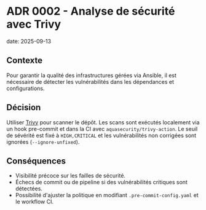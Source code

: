 # ADR 0002 - Analyse de sécurité avec Trivy

date: 2025-09-13

## Contexte
Pour garantir la qualité des infrastructures gérées via Ansible, il est nécessaire de détecter les vulnérabilités dans les dépendances et configurations.

## Décision
Utiliser [Trivy](https://github.com/aquasecurity/trivy) pour scanner le dépôt. Les scans sont exécutés localement via un hook pre-commit et dans la CI avec `aquasecurity/trivy-action`.
Le seuil de sévérité est fixé à `HIGH,CRITICAL` et les vulnérabilités non corrigées sont ignorées (`--ignore-unfixed`).

## Conséquences
- Visibilité précoce sur les failles de sécurité.
- Échecs de commit ou de pipeline si des vulnérabilités critiques sont détectées.
- Possibilité d'ajuster la politique en modifiant `.pre-commit-config.yaml` et le workflow CI.
